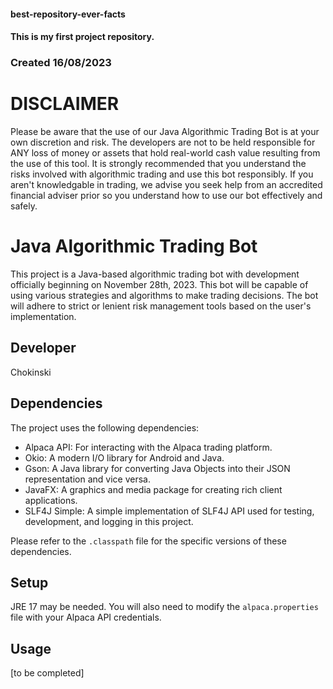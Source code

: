 #### best-repository-ever-facts
#### This is my first project repository.
### Created 16/08/2023

# DISCLAIMER
Please be aware that the use of our Java Algorithmic Trading Bot is at your own discretion and risk.
The developers are not to be held responsible for ANY loss of money or assets that hold real-world 
cash value resulting from the use of this tool. It is strongly recommended that you understand the risks
involved with algorithmic trading and use this bot responsibly. If you aren't knowledgable in trading,
we advise you seek help from an accredited financial adviser prior so you understand how to use our
bot effectively and safely.

# Java Algorithmic Trading Bot
This project is a Java-based algorithmic trading bot with development officially beginning on November 28th, 2023. 
This bot will be capable of using various strategies and algorithms to make trading decisions. The bot will adhere
to strict or lenient risk management tools based on the user's implementation.

## Developer
Chokinski

## Dependencies
The project uses the following dependencies:

- Alpaca API: For interacting with the Alpaca trading platform.
- Okio: A modern I/O library for Android and Java.
- Gson: A Java library for converting Java Objects into their JSON representation and vice versa.
- JavaFX: A graphics and media package for creating rich client applications.
- SLF4J Simple: A simple implementation of SLF4J API used for testing, development, and logging in this project.

Please refer to the `.classpath` file for the specific versions of these dependencies.

## Setup
JRE 17 may be needed. You will also need to modify the `alpaca.properties` file with your Alpaca API credentials.

## Usage
[to be completed]